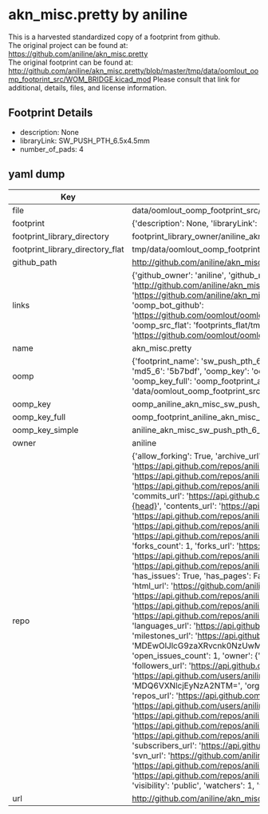 # akn_misc.pretty by aniline  
This is a harvested standardized copy of a footprint from github.  
The original project can be found at:  
https://github.com/aniline/akn_misc.pretty  
The original footprint can be found at:
http://github.com/aniline/akn_misc.pretty/blob/master/tmp/data/oomlout_oomp_footprint_src/WOM_BRIDGE.kicad_mod
Please consult that link for additional, details, files, and license information.  
## Footprint Details
* description: None  
* libraryLink: SW_PUSH_PTH_6.5x4.5mm  
* number_of_pads: 4  
## yaml dump  
| Key | Value |  
| --- | --- |  
| file | data/oomlout_oomp_footprint_src/akn_misc.pretty/SW_PUSH_PTH_6.5x4.5mm.kicad_mod |  
| footprint | {'description': None, 'libraryLink': 'SW_PUSH_PTH_6.5x4.5mm', 'number_of_pads': 4} |  
| footprint_library_directory | footprint_library_owner/aniline_akn_misc.pretty |  
| footprint_library_directory_flat | tmp/data/oomlout_oomp_footprint_src/footprints_flat/aniline_akn_misc_sw_push_pth_6_5x4_5mm/working |  
| github_path | http://github.com/aniline/akn_misc.pretty/blob/master/tmp/data/oomlout_oomp_footprint_src/SW_PUSH_PTH_6.5x4.5mm.kicad_mod |  
| links | {'github_owner': 'aniline', 'github_repo_name': 'akn_misc.pretty', 'github_src': 'http://github.com/aniline/akn_misc.pretty/blob/master/tmp/data/oomlout_oomp_footprint_src/WOM_BRIDGE.kicad_mod', 'github_src_repo': 'https://github.com/aniline/akn_misc.pretty', 'oomp_bot': 'tmp/data/oomlout_oomp_footprint_src/footprints/aniline_akn_misc_sw_push_pth_6_5x4_5mm/working', 'oomp_bot_github': 'https://github.com/oomlout/oomlout_oomp_footprint_bot/tree/main/tmp/data/oomlout_oomp_footprint_src/footprints/aniline_akn_misc_sw_push_pth_6_5x4_5mm/working', 'oomp_src_flat': 'footprints_flat/tmp/data/oomlout_oomp_footprint_src/footprints_flat/aniline_akn_misc_sw_push_pth_6_5x4_5mm/working', 'oomp_src_flat_github': 'https://github.com/oomlout/oomlout_oomp_footprint_src/tree/main/tmp/data/oomlout_oomp_footprint_src/footprints_flat/aniline_akn_misc_sw_push_pth_6_5x4_5mm/working'} |  
| name | akn_misc.pretty |  
| oomp | {'footprint_name': 'sw_push_pth_6_5x4_5mm', 'library_name': 'akn_misc', 'md5': '5b7bdf97d77ba314b4c04ebf7707b85d', 'md5_10': '5b7bdf97d7', 'md5_5': '5b7bd', 'md5_6': '5b7bdf', 'oomp_key': 'oomp_aniline_akn_misc_sw_push_pth_6_5x4_5mm', 'oomp_key_extra': 'oomp_footprint_aniline_akn_misc_sw_push_pth_6_5x4_5mm', 'oomp_key_full': 'oomp_footprint_aniline_akn_misc_sw_push_pth_6_5x4_5mm_5b7bdf', 'oomp_key_simple': 'aniline_akn_misc_sw_push_pth_6_5x4_5mm', 'original_filename': 'data/oomlout_oomp_footprint_src/akn_misc.pretty/SW_PUSH_PTH_6.5x4.5mm.kicad_mod', 'owner_name': 'aniline'} |  
| oomp_key | oomp_aniline_akn_misc_sw_push_pth_6_5x4_5mm |  
| oomp_key_full | oomp_footprint_aniline_akn_misc_sw_push_pth_6_5x4_5mm |  
| oomp_key_simple | aniline_akn_misc_sw_push_pth_6_5x4_5mm |  
| owner | aniline |  
| repo | {'allow_forking': True, 'archive_url': 'https://api.github.com/repos/aniline/akn_misc.pretty/{archive_format}{/ref}', 'archived': False, 'assignees_url': 'https://api.github.com/repos/aniline/akn_misc.pretty/assignees{/user}', 'blobs_url': 'https://api.github.com/repos/aniline/akn_misc.pretty/git/blobs{/sha}', 'branches_url': 'https://api.github.com/repos/aniline/akn_misc.pretty/branches{/branch}', 'clone_url': 'https://github.com/aniline/akn_misc.pretty.git', 'collaborators_url': 'https://api.github.com/repos/aniline/akn_misc.pretty/collaborators{/collaborator}', 'comments_url': 'https://api.github.com/repos/aniline/akn_misc.pretty/comments{/number}', 'commits_url': 'https://api.github.com/repos/aniline/akn_misc.pretty/commits{/sha}', 'compare_url': 'https://api.github.com/repos/aniline/akn_misc.pretty/compare/{base}...{head}', 'contents_url': 'https://api.github.com/repos/aniline/akn_misc.pretty/contents/{+path}', 'contributors_url': 'https://api.github.com/repos/aniline/akn_misc.pretty/contributors', 'created_at': '2015-12-06T14:47:09Z', 'default_branch': 'master', 'deployments_url': 'https://api.github.com/repos/aniline/akn_misc.pretty/deployments', 'description': 'Kicad modules (uncategorized)', 'disabled': False, 'downloads_url': 'https://api.github.com/repos/aniline/akn_misc.pretty/downloads', 'events_url': 'https://api.github.com/repos/aniline/akn_misc.pretty/events', 'fork': False, 'forks': 1, 'forks_count': 1, 'forks_url': 'https://api.github.com/repos/aniline/akn_misc.pretty/forks', 'full_name': 'aniline/akn_misc.pretty', 'git_commits_url': 'https://api.github.com/repos/aniline/akn_misc.pretty/git/commits{/sha}', 'git_refs_url': 'https://api.github.com/repos/aniline/akn_misc.pretty/git/refs{/sha}', 'git_tags_url': 'https://api.github.com/repos/aniline/akn_misc.pretty/git/tags{/sha}', 'git_url': 'git://github.com/aniline/akn_misc.pretty.git', 'has_discussions': False, 'has_downloads': True, 'has_issues': True, 'has_pages': False, 'has_projects': True, 'has_wiki': True, 'homepage': None, 'hooks_url': 'https://api.github.com/repos/aniline/akn_misc.pretty/hooks', 'html_url': 'https://github.com/aniline/akn_misc.pretty', 'id': 47500596, 'is_template': False, 'issue_comment_url': 'https://api.github.com/repos/aniline/akn_misc.pretty/issues/comments{/number}', 'issue_events_url': 'https://api.github.com/repos/aniline/akn_misc.pretty/issues/events{/number}', 'issues_url': 'https://api.github.com/repos/aniline/akn_misc.pretty/issues{/number}', 'keys_url': 'https://api.github.com/repos/aniline/akn_misc.pretty/keys{/key_id}', 'labels_url': 'https://api.github.com/repos/aniline/akn_misc.pretty/labels{/name}', 'language': None, 'languages_url': 'https://api.github.com/repos/aniline/akn_misc.pretty/languages', 'license': None, 'merges_url': 'https://api.github.com/repos/aniline/akn_misc.pretty/merges', 'milestones_url': 'https://api.github.com/repos/aniline/akn_misc.pretty/milestones{/number}', 'mirror_url': None, 'name': 'akn_misc.pretty', 'network_count': 1, 'node_id': 'MDEwOlJlcG9zaXRvcnk0NzUwMDU5Ng==', 'notifications_url': 'https://api.github.com/repos/aniline/akn_misc.pretty/notifications{?since,all,participating}', 'open_issues': 1, 'open_issues_count': 1, 'owner': {'avatar_url': 'https://avatars.githubusercontent.com/u/1270653?v=4', 'events_url': 'https://api.github.com/users/aniline/events{/privacy}', 'followers_url': 'https://api.github.com/users/aniline/followers', 'following_url': 'https://api.github.com/users/aniline/following{/other_user}', 'gists_url': 'https://api.github.com/users/aniline/gists{/gist_id}', 'gravatar_id': '', 'html_url': 'https://github.com/aniline', 'id': 1270653, 'login': 'aniline', 'node_id': 'MDQ6VXNlcjEyNzA2NTM=', 'organizations_url': 'https://api.github.com/users/aniline/orgs', 'received_events_url': 'https://api.github.com/users/aniline/received_events', 'repos_url': 'https://api.github.com/users/aniline/repos', 'site_admin': False, 'starred_url': 'https://api.github.com/users/aniline/starred{/owner}{/repo}', 'subscriptions_url': 'https://api.github.com/users/aniline/subscriptions', 'type': 'User', 'url': 'https://api.github.com/users/aniline'}, 'private': False, 'pulls_url': 'https://api.github.com/repos/aniline/akn_misc.pretty/pulls{/number}', 'pushed_at': '2019-02-09T11:13:12Z', 'releases_url': 'https://api.github.com/repos/aniline/akn_misc.pretty/releases{/id}', 'size': 6, 'ssh_url': 'git@github.com:aniline/akn_misc.pretty.git', 'stargazers_count': 1, 'stargazers_url': 'https://api.github.com/repos/aniline/akn_misc.pretty/stargazers', 'statuses_url': 'https://api.github.com/repos/aniline/akn_misc.pretty/statuses/{sha}', 'subscribers_count': 2, 'subscribers_url': 'https://api.github.com/repos/aniline/akn_misc.pretty/subscribers', 'subscription_url': 'https://api.github.com/repos/aniline/akn_misc.pretty/subscription', 'svn_url': 'https://github.com/aniline/akn_misc.pretty', 'tags_url': 'https://api.github.com/repos/aniline/akn_misc.pretty/tags', 'teams_url': 'https://api.github.com/repos/aniline/akn_misc.pretty/teams', 'temp_clone_token': None, 'topics': [], 'trees_url': 'https://api.github.com/repos/aniline/akn_misc.pretty/git/trees{/sha}', 'updated_at': '2022-02-19T14:12:34Z', 'url': 'https://api.github.com/repos/aniline/akn_misc.pretty', 'visibility': 'public', 'watchers': 1, 'watchers_count': 1, 'web_commit_signoff_required': False} |  
| url | http://github.com/aniline/akn_misc.pretty |  

